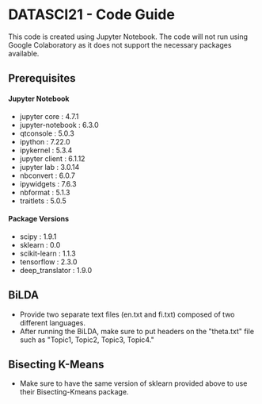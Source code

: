 # DATASCI21 - Code Guide
This code is created using Jupyter Notebook. 
The code will not run using Google Colaboratory as it does not 
support the necessary packages available.
## Prerequisites
#### Jupyter Notebook
- jupyter core     : 4.7.1
- jupyter-notebook : 6.3.0
- qtconsole        : 5.0.3
- ipython          : 7.22.0
- ipykernel        : 5.3.4
- jupyter client   : 6.1.12
- jupyter lab      : 3.0.14
- nbconvert        : 6.0.7
- ipywidgets       : 7.6.3
- nbformat         : 5.1.3
- traitlets        : 5.0.5

#### Package Versions
- scipy            : 1.9.1
- sklearn          : 0.0
- scikit-learn     : 1.1.3
- tensorflow       : 2.3.0
- deep_translator  : 1.9.0
## BiLDA
- Provide two separate text files (en.txt and fi.txt) composed of two different languages.
- After running the BiLDA, make sure to put headers on the "theta.txt" file such as "Topic1, Topic2, Topic3, Topic4."


## Bisecting K-Means
- Make sure to have the same version of sklearn provided above to use their Bisecting-Kmeans package.